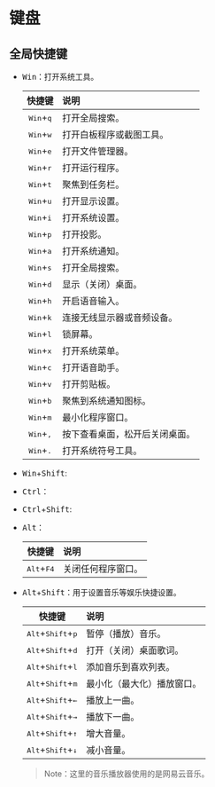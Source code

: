 # 键盘

[//]: # (__author__="Wenger Binning")

## 全局快捷键

* <kbd>Win</kbd>：打开系统工具。

  | 快捷键 | 说明 |
  |:---:|:--- |
  | <kbd>Win</kbd>+<kbd>q</kbd> | 打开全局搜索。|
  | <kbd>Win</kbd>+<kbd>w</kbd> | 打开白板程序或截图工具。|
  | <kbd>Win</kbd>+<kbd>e</kbd> | 打开文件管理器。 |
  | <kbd>Win</kbd>+<kbd>r</kbd> | 打开运行程序。|
  | <kbd>Win</kbd>+<kbd>t</kbd> | 聚焦到任务栏。|
  | <kbd>Win</kbd>+<kbd>u</kbd> | 打开显示设置。|
  | <kbd>Win</kbd>+<kbd>i</kbd> | 打开系统设置。|
  | <kbd>Win</kbd>+<kbd>p</kbd> | 打开投影。|
  | <kbd>Win</kbd>+<kbd>a</kbd> | 打开系统通知。|
  | <kbd>Win</kbd>+<kbd>s</kbd> | 打开全局搜索。|
  | <kbd>Win</kbd>+<kbd>d</kbd> | 显示（关闭）桌面。|
  | <kbd>Win</kbd>+<kbd>h</kbd> | 开启语音输入。|
  | <kbd>Win</kbd>+<kbd>k</kbd> | 连接无线显示器或音频设备。|
  | <kbd>Win</kbd>+<kbd>l</kbd> | 锁屏幕。|
  | <kbd>Win</kbd>+<kbd>x</kbd> | 打开系统菜单。|
  | <kbd>Win</kbd>+<kbd>c</kbd> | 打开语音助手。|
  | <kbd>Win</kbd>+<kbd>v</kbd> | 打开剪贴板。|
  | <kbd>Win</kbd>+<kbd>b</kbd> | 聚焦到系统通知图标。|
  | <kbd>Win</kbd>+<kbd>m</kbd> | 最小化程序窗口。|
  | <kbd>Win</kbd>+<kbd>,</kbd> | 按下查看桌面，松开后关闭桌面。|
  | <kbd>Win</kbd>+<kbd>.</kbd> | 打开系统符号工具。|



* <kbd>Win</kbd>+<kbd>Shift</kbd>:

* <kbd>Ctrl</kbd>：

* <kbd>Ctrl</kbd>+<kbd>Shift</kbd>:

* <kbd>Alt</kbd>：

  | 快捷键 | 说明 |
  |:---:|:--- |
  | <kbd>Alt</kbd>+<kbd>F4</kbd> | 关闭任何程序窗口。|


* <kbd>Alt</kbd>+<kbd>Shift</kbd>：用于设置音乐等娱乐快捷设置。

  | 快捷键 | 说明 |
  |:---:|:--- |
  | <kbd>Alt</kbd>+<kbd>Shift</kbd>+<kbd>p</kbd> | 暂停（播放）音乐。|
  | <kbd>Alt</kbd>+<kbd>Shift</kbd>+<kbd>d</kbd> | 打开（关闭）桌面歌词。|
  | <kbd>Alt</kbd>+<kbd>Shift</kbd>+<kbd>l</kbd> | 添加音乐到喜欢列表。|
  | <kbd>Alt</kbd>+<kbd>Shift</kbd>+<kbd>m</kbd> | 最小化（最大化）播放窗口。|
  | <kbd>Alt</kbd>+<kbd>Shift</kbd>+<kbd>←</kbd> | 播放上一曲。|
  | <kbd>Alt</kbd>+<kbd>Shift</kbd>+<kbd>→</kbd> | 播放下一曲。|
  | <kbd>Alt</kbd>+<kbd>Shift</kbd>+<kbd>↑</kbd> | 增大音量。|
  | <kbd>Alt</kbd>+<kbd>Shift</kbd>+<kbd>↓</kbd> | 减小音量。|

  > Note：这里的音乐播放器使用的是网易云音乐。
